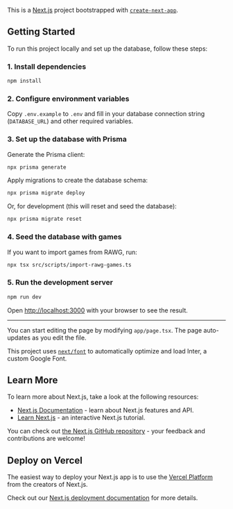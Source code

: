 This is a [Next.js](https://nextjs.org/) project bootstrapped with [`create-next-app`](https://github.com/vercel/next.js/tree/canary/packages/create-next-app).

## Getting Started

To run this project locally and set up the database, follow these steps:

### 1. Install dependencies

```bash
npm install
```

### 2. Configure environment variables

Copy `.env.example` to `.env` and fill in your database connection string (`DATABASE_URL`) and other required variables.

### 3. Set up the database with Prisma

Generate the Prisma client:

```bash
npx prisma generate
```

Apply migrations to create the database schema:

```bash
npx prisma migrate deploy
```
Or, for development (this will reset and seed the database):

```bash
npx prisma migrate reset
```

### 4. Seed the database with games 

If you want to import games from RAWG, run:

```bash
npx tsx src/scripts/import-rawg-games.ts
```

### 5. Run the development server

```bash
npm run dev
```

Open [http://localhost:3000](http://localhost:3000) with your browser to see the result.

---

You can start editing the page by modifying `app/page.tsx`. The page auto-updates as you edit the file.

This project uses [`next/font`](https://nextjs.org/docs/basic-features/font-optimization) to automatically optimize and load Inter, a custom Google Font.

## Learn More

To learn more about Next.js, take a look at the following resources:

- [Next.js Documentation](https://nextjs.org/docs) - learn about Next.js features and API.
- [Learn Next.js](https://nextjs.org/learn) - an interactive Next.js tutorial.

You can check out [the Next.js GitHub repository](https://github.com/vercel/next.js/) - your feedback and contributions are welcome!

## Deploy on Vercel

The easiest way to deploy your Next.js app is to use the [Vercel Platform](https://vercel.com/new?utm_medium=default-template&filter=next.js&utm_source=create-next-app&utm_campaign=create-next-app-readme) from the creators of Next.js.

Check out our [Next.js deployment documentation](https://nextjs.org/docs/deployment) for more details.